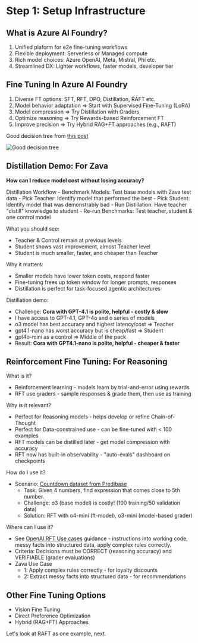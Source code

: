 # Step 1: Setup Infrastructure

## What is Azure AI Foundry?

1. Unified plaform for e2e fine-tuning workflows
1. Flexible deployment: Serverless or Managed compute
1. Rich model choices: Azure OpenAI, Meta, Mistral, Phi etc.
1. Streamlined DX: Lighter workflows, faster models, developer tier

## Fine Tuning In Azure AI Foundry

1. Diverse FT options: SFT, RFT, DPO, Distillation, RAFT etc.
1. Model behavior adaptation => Start with Supervised Fine-Tuning (LoRA)
1. Model compression => Try Distillation with Graders 
1. Optimize reasoning => Try Rewards-based Reinforcement FT
1. Improve precision => Try Hybrid RAG+FT approaches (e.g., RAFT)

Good decision tree from [this post](https://gradientflow.com/post-training-rft-sft-rlhf/)

![Good decision tree](https://i0.wp.com/gradientflow.com/wp-content/uploads/2025/03/RFT-or-SFT-or-RLHF.png?resize=768%2C270&ssl=1) 


## Distillation Demo: For Zava

**How can I reduce model cost without losing accuracy?**

Distillation Workflow
    - Benchmark Models: Test base models with Zava test data
    - Pick Teacher: Identify model that performed the best
    - Pick Student: Identify model that was demonstrably bad
    - Run Distillation: Have teacher "distill" knowledge to student
    - Re-run Benchmarks: Test teacher, student & one control model

What you should see:
- Teacher & Control remain at previous levels 
- Student shows vast improvement, almost Teacher level
- Student is much smaller, faster, and cheaper than Teacher

Why it matters:
- Smaller models have lower token costs, respond faster
- Fine-tuning frees up token window for longer prompts, responses
- Distillation is perfect for task-focused agentic architectures

Distillation demo:
- Challenge: **Cora with GPT-4.1 is polite, helpful - costly & slow**
- I have access to GPT-4.1, GPT-4o and o series of models
- o3 model has best accuracy and highest latency/cost => Teacher
- gpt4.1-nano has worst accuracy but is cheap/fast => Student
- gpt4o-mini as a control => Middle of the pack
- Result: **Cora with GPT4.1-nano is polite, helpful - cheaper & faster**


## Reinforcement Fine Tuning: For Reasoning

What is it?
- Reinforcement learning - models learn by trial-and-error using rewards
- RFT use graders - sample responses & grade them, then use as training

Why is it relevant?
- Perfect for Reasoning models - helps develop or refine Chain-of-Thought
- Perfect for Data-constrained use - can be fine-tuned with < 100 examples
- RFT models can be distilled later - get model compression with accuracy
- RFT now has built-in observability - "auto-evals" dashboard on checkpoints

How do I use it?

- Scenario: [Countdown dataset from Predibase](https://github.com/azure-ai-foundry/fine-tuning/tree/main/Demos/RFT_Countdown) 
    - Task: Given 4 numbers, find expression that comes close to 5th number.
    - Challenge: o3 (base model) is costly! (100 training/50 validation data)
    - Solution: RFT with o4-mini (ft-model), o3-mini (model-based grader)

Where can I use it?
- See [OpenAI RFT Use cases](https://platform.openai.com/docs/guides/rft-use-cases#when-to-use-reinforcement-fine-tuning) guidance - instructions into working code, messy facts into structured data, apply complex rules correctly.
- Criteria: Decisions must be CORRECT (reasoning accuracy) and VERIFIABLE (grader evaluations)
- Zava Use Case 
    - 1: Apply complex rules correctly - for loyalty discounts
    - 2: Extract messy facts into structured data - for recommendations


## Other Fine Tuning Options

- Vision Fine Tuning
- Direct Preference Optimization
- Hybrid (RAG+FT) Approaches

Let's look at RAFT as one example, next.
